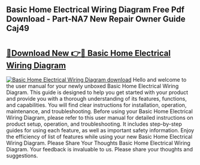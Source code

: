 ## Basic Home Electrical Wiring Diagram Free Pdf Download - Part-NA7 New Repair Owner Guide Caj49

# <h2><a href="http://dftoys9.blite.top/?on=Basic+Home+Electrical+Wiring+Diagram">🔗Download New 👉🔴 Basic Home Electrical Wiring Diagram</a></h2>

[![Basic Home Electrical Wiring Diagram download](https://i.imgur.com/lujVjoI.png)](http://dftoys9.blite.top/?on=Basic+Home+Electrical+Wiring+Diagram)
Hello and welcome to the user manual for your newly unboxed Basic Home Electrical Wiring Diagram. This guide is designed to help you get started with your product and provide you with a thorough understanding of its features, functions, and capabilities. You will find clear instructions for installation, operation, maintenance, and troubleshooting. Before using your Basic Home Electrical Wiring Diagram, please refer to this user manual for detailed instructions on product setup, operation, and troubleshooting. It includes step-by-step guides for using each feature, as well as important safety information. Enjoy the efficiency of list of features while using your new Basic Home Electrical Wiring Diagram. Please Share Your Thoughts Basic Home Electrical Wiring Diagram. Your feedback is invaluable to us. Please share your thoughts and suggestions.

